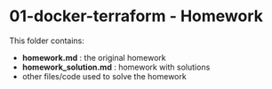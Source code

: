 # 01-docker-terraform - Homework
This folder contains:
- **homework.md** : the original homework
- **homework_solution.md** : homework with solutions
- other files/code used to solve the homework

